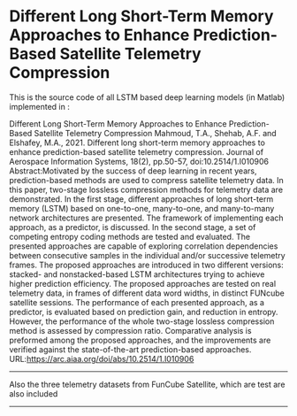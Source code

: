 # Different Long Short-Term Memory Approaches to Enhance Prediction-Based Satellite Telemetry Compression


This is the source code of all LSTM based deep learning models (in Matlab) implemented in :

Different Long Short-Term Memory Approaches to Enhance Prediction-Based Satellite Telemetry Compression
Mahmoud, T.A., Shehab, A.F. and Elshafey, M.A., 2021. Different long short-term memory approaches to enhance prediction-based satellite telemetry compression. Journal of Aerospace Information Systems, 18(2), pp.50-57, doi:10.2514/1.I010906
Abstract:Motivated by the success of deep learning in recent years, prediction-based methods are used to compress satellite telemetry data. In this paper, two-stage lossless compression methods for telemetry data are demonstrated. In the first stage, different approaches of long short-term memory (LSTM) based on one-to-one, many-to-one, and many-to-many network architectures are presented. The framework of implementing each approach, as a predictor, is discussed. In the second stage, a set of competing entropy coding methods are tested and evaluated. The presented approaches are capable of exploring correlation dependencies between consecutive samples in the individual and/or successive telemetry frames. The proposed approaches are introduced in two different versions: stacked- and nonstacked-based LSTM architectures trying to achieve higher prediction efficiency. The proposed approaches are tested on real telemetry data, in frames of different data word widths, in distinct FUNcube satellite sessions. The performance of each presented approach, as a predictor, is evaluated based on prediction gain, and reduction in entropy. However, the performance of the whole two-stage lossless compression method is assessed by compression ratio. Comparative analysis is preformed among the proposed approaches, and the improvements are verified against the state-of-the-art prediction-based approaches.
URL:https://arc.aiaa.org/doi/abs/10.2514/1.I010906

***********************************************************************************************************************************************************
Also the three telemetry datasets from FunCube Satellite, which are test are also included

************************************************************************************************************************************************************


